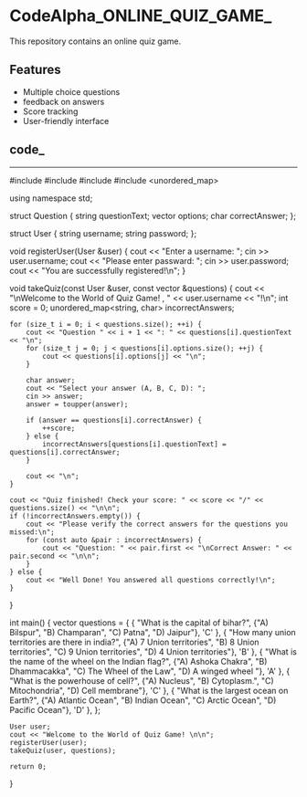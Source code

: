# CodeAlpha_ONLINE_QUIZ_GAME_
This repository contains an online quiz game.

## Features
- Multiple choice questions
- feedback on answers
- Score tracking
- User-friendly interface

## code_
-----------------------------------------------------------------------------
#include <iostream>
#include <vector>
#include <string>
#include <unordered_map>

using namespace std;

struct Question {
    string questionText;
    vector<string> options;
    char correctAnswer;
};

struct User {
    string username;
    string password;
};

void registerUser(User &user) {
    cout << "Enter a username: ";
    cin >> user.username;
    cout << "Please enter passward: ";
    cin >> user.password;
    cout << "You are successfully registered!\n";
}

void takeQuiz(const User &user, const vector<Question> &questions) {
    cout << "\nWelcome to the World of Quiz Game!  , " << user.username << "!\n";
    int score = 0;
    unordered_map<string, char> incorrectAnswers;

    for (size_t i = 0; i < questions.size(); ++i) {
        cout << "Question " << i + 1 << ": " << questions[i].questionText << "\n";
        for (size_t j = 0; j < questions[i].options.size(); ++j) {
            cout << questions[i].options[j] << "\n";
        }

        char answer;
        cout << "Select your answer (A, B, C, D): ";
        cin >> answer;
        answer = toupper(answer);

        if (answer == questions[i].correctAnswer) {
            ++score;
        } else {
            incorrectAnswers[questions[i].questionText] = questions[i].correctAnswer;
        }

        cout << "\n";
    }

    cout << "Quiz finished! Check your score: " << score << "/" << questions.size() << "\n\n";
    if (!incorrectAnswers.empty()) {
        cout << "Please verify the correct answers for the questions you missed:\n";
        for (const auto &pair : incorrectAnswers) {
            cout << "Question: " << pair.first << "\nCorrect Answer: " << pair.second << "\n\n";
        }
    } else {
        cout << "Well Done! You answered all questions correctly!\n";
    }
}

int main() {
    vector<Question> questions = {
        {
            "What is the capital of bihar?",
            {"A) Bilspur", "B) Champaran", "C) Patna", "D) Jaipur"},
            'C'
        },
        {
            "How many union territories are there in india?",
            {"A) 7 Union territories", "B) 8 Union territories", "C) 9 Union territories", "D) 4 Union territories"},
            'B'
        },
        {
            "What is the name of the wheel on the Indian flag?",
            {"A) Ashoka Chakra", "B) Dhammacakka", "C) The Wheel of the Law", "D) A winged wheel "},
            'A'
        },
      {
            "What is the powerhouse of cell?",
            {"A) Nucleus", "B) Cytoplasm.", "C) Mitochondria", "D) Cell membrane"},
            'C'
        },
        {
            "What is the largest ocean on Earth?",
            {"A) Atlantic Ocean", "B) Indian Ocean", "C) Arctic Ocean", "D) Pacific Ocean"},
            'D'
        },
    };

    User user;
    cout << "Welcome to the World of Quiz Game! \n\n";
    registerUser(user);
    takeQuiz(user, questions);

    return 0;
}


